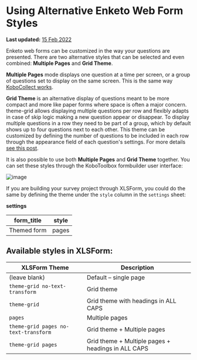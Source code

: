# Using Alternative Enketo Web Form Styles
**Last updated:** <a href="https://github.com/kobotoolbox/docs/blob/511ea4cb3c698a4b45e7c2b4efd1af4e356e811f/source/alternative_enketo.md" class="reference">15 Feb 2022</a>

Enketo web forms can be customized in the way your questions are presented.
There are two alternative styles that can be selected and even combined:
**Multiple Pages** and **Grid Theme**.

**Multiple Pages** mode displays one question at a time per screen, or a group
of questions set to display on the same screen. This is the same way
[KoboCollect works](group_repeat.md).

**Grid Theme** is an alternative display of questions meant to be more compact
and more like paper forms where space is often a major concern. theme-grid
allows displaying multiple questions per row and flexibly adapts in case of skip
logic making a new question appear or disappear. To display multiple questions
in a row they need to be part of a group, which by default shows up to four
questions next to each other. This theme can be customized by defining the
number of questions to be included in each row through the appearance field of
each question's settings. For more details
[see this post](https://blog.enketo.org/gorgeous-grid).

It is also possible to use both **Multiple Pages** and **Grid Theme** together.
You can set these styles through the KoboToolbox formbuilder user interface:

![image](/images/alternative_enketo/multiple_grid.gif)

If you are building your survey project through XLSForm, you could do the same
by defining the theme under the `style` column in the `settings` sheet:

**settings**

| form_title  | style |
| ----------- | ----- |
| Themed form | pages |

## Available styles in XLSForm:

| XLSForm Theme                        | Description                                        |
| ------------------------------------ | -------------------------------------------------- |
| (leave blank)                        | Default – single page                              |
| `theme-grid no-text-transform`       | Grid theme                                         |
| `theme-grid`                         | Grid theme with headings in ALL CAPS               |
| `pages`                              | Multiple pages                                     |
| `theme-grid pages no-text-transform` | Grid theme + Multiple pages                        |
| `theme-grid pages`                   | Grid theme + Multiple pages + headings in ALL CAPS |
